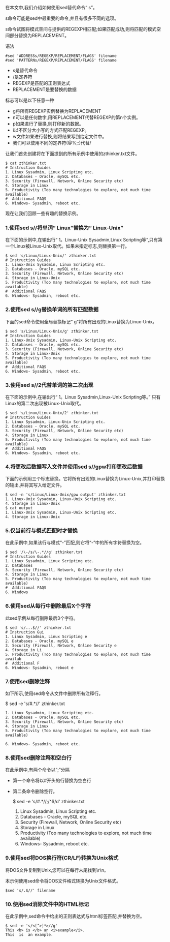 在本文中,我们介绍如何使用sed替代命令“ s”。

s命令可能是sed中最重要的命令,并且有很多不同的选项。

s命令试图将模式空间与提供的REGEXP相匹配;如果匹配成功,则将匹配的模式空间部分替换为REPLACEMENT。

语法

	#sed 'ADDRESSs/REGEXP/REPLACEMENT/FLAGS' filename
	#sed 'PATTERNs/REGEXP/REPLACEMENT/FLAGS' filename

*   s是替代命令
*   /是定界符
*   REGEXP是匹配的正则表达式
*   REPLACEMENT是要替换的数据

标志可以是以下任意一种

*   g将所有REGEXP实例替换为REPLACEMENT
*   n可以是任何数字,用REPLACEMENT代替REGEXP的第n个实例。
*   p如果进行了替换,则打印新的数据。
*   i以不区分大小写的方式匹配REGEXP。
*   w文件如果进行替换,则将结果写到给定文件中。
*   我们可以使用不同的定界符(@%;:)代替/

让我们首先创建将在下面提到的所有示例中使用的zthinker.txt文件。

	$ cat zthinker.txt
	# Instruction Guides
	1. Linux Sysadmin, Linux Scripting etc.
	2. Databases - Oracle, mySQL etc.
	3. Security (Firewall, Network, Online Security etc)
	4. Storage in Linux
	5. Productivity (Too many technologies to explore, not much time available)
	#  Additional FAQS
	6. Windows- Sysadmin, reboot etc.

现在让我们回顾一些有趣的替换示例。

### 1.使用sed s//将单词“ Linux”替换为“ Linux-Unix”

在下面的示例中,在输出行“ 1。Linux-Unix Sysadmin,Linux Scripting等”,只有第一个Linux被Linux-Unix取代。如果未指定标志,则替换第一行。

	$ sed 's/Linux/Linux-Unix/' zthinker.txt
	# Instruction Guides
	1. Linux-Unix Sysadmin, Linux Scripting etc.
	2. Databases - Oracle, mySQL etc.
	3. Security (Firewall, Network, Online Security etc)
	4. Storage in Linux-Unix
	5. Productivity (Too many technologies to explore, not much time available)
	#  Additional FAQS
	6. Windows- Sysadmin, reboot etc.

### 2.使用sed s//g替换单词的所有匹配数据

下面的sed命令使用全局替换标记“ g”将所有出现的Linux替换为Linux-Unix。

	$ sed 's/Linux/Linux-Unix/g' zthinker.txt
	# Instruction Guides
	1. Linux-Unix Sysadmin, Linux-Unix Scripting etc.
	2. Databases - Oracle, mySQL etc.
	3. Security (Firewall, Network, Online Security etc)
	4. Storage in Linux-Unix
	5. Productivity (Too many technologies to explore, not much time available)
	#  Additional FAQS
	6. Windows- Sysadmin, reboot etc.

### 3.使用sed s//2代替单词的第二次出现

在下面的示例中,在输出行“ 1。Linux Sysadmin,Linux-Unix Scripting等。” 只有Linux的第二次出现被Linux-Unix取代。

	$ sed 's/Linux/Linux-Unix/2' zthinker.txt
	# Instruction Guides
	1. Linux Sysadmin, Linux-Unix Scripting etc.
	2. Databases - Oracle, mySQL etc.
	3. Security (Firewall, Network, Online Security etc)
	4. Storage in Linux
	5. Productivity (Too many technologies to explore, not much time available)
	#  Additional FAQS
	6. Windows- Sysadmin, reboot etc.

### 4.将更改后数据写入文件并使用sed s//gpw打印更改后数据

下面的示例用三个标志替换。它将所有出现的Linux替换为Linux-Unix,并打印替换的输出,并将其写入给定文件。

	$ sed -n 's/Linux/Linux-Unix/gpw output' zthinker.txt
	1. Linux-Unix Sysadmin, Linux-Unix Scripting etc.
	4. Storage in Linux-Unix
	$ cat output
	1. Linux-Unix Sysadmin, Linux-Unix Scripting etc.
	4. Storage in Linux-Unix

### 5.仅当前行与模式匹配时才替换

在此示例中,如果该行与模式“-”匹配,则它将“-”中的所有字符替换为空。

	$ sed '/\-/s/\-.*//g' zthinker.txt
	# Instruction Guides
	1. Linux Sysadmin, Linux Scripting etc.
	2. Databases
	3. Security (Firewall, Network, Online Security etc)
	4. Storage in Linux
	5. Productivity (Too many technologies to explore, not much time available)
	#  Additional FAQS
	6. Windows

### 6.使用sed从每行中删除最后X个字符

此sed示例从每行删除最后3个字符。

	$ sed 's/...$//' zthinker.txt
	# Instruction Gui
	1. Linux Sysadmin, Linux Scripting e
	2. Databases - Oracle, mySQL e
	3. Security (Firewall, Network, Online Security e
	4. Storage in Li
	5. Productivity (Too many technologies to explore, not much time availab
	#  Additional F
	6. Windows- Sysadmin, reboot e

### 7.使用sed删除注释

如下所示,使用sed命令从文件中删除所有注释行。

$  sed -e 's/#.*//' zthinker.txt

	1. Linux Sysadmin, Linux Scripting etc.
	2. Databases - Oracle, mySQL etc.
	3. Security (Firewall, Network, Online Security etc)
	4. Storage in Linux
	5. Productivity (Too many technologies to explore, not much time available)
	
	6. Windows- Sysadmin, reboot etc.

### 8.使用sed删除注释和空白行

在此示例中,有两个命令以“;”分隔

*   第一个命令将以#开头的行替换为空白行
*   第二条命令删除空行。

	$ sed -e 's/#.*//;/^$/d'  zthinker.txt
	1. Linux Sysadmin, Linux Scripting etc.
	2. Databases - Oracle, mySQL etc.
	3. Security (Firewall, Network, Online Security etc)
	4. Storage in Linux
	5. Productivity (Too many technologies to explore, not much time available)
	6. Windows- Sysadmin, reboot etc.

### 9.使用sed将DOS换行符(CR/LF)转换为Unix格式

将DOS文件复制到Unix,您可以在每行末尾找到\r\n。

本示例使用sed命令将DOS文件格式转换为Unix文件格式。

	$sed 's/.$//' filename

### 10.使用sed消除文件中的HTML标记

在此示例中,sed命令中给出的正则表达式与html标签匹配,并替换为空。

	$ sed -e 's/<[^>]*>//g'
	This <b> is </b> an <i>example</i>.
	This  is  an example.